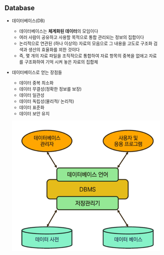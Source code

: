 ## Database

* 데이터베이스(DB)

  * 데이터베이스는 **체계화된 데이터**의 모임이다
  * 여러 사람이 공유하고 사용할 목적으로 통합 관리되는 정보의 집합이다
  * 논리적으로 연관된 (하나 이상의) 자료의 모음으로 그 내용을 고도로 구조화 검색과 생산의 효율화를 꾀한 것이다
  * 즉, 몇 개의 자료 파일을 조직적으로 통합하여 자료 항목의 중복을 없애고 자료를 구조화하여 기억 시켜 놓은 자료의 집합체

* 데이터베이스로 얻는 장점들

  * 데이터 중복 최소화
  * 데이터 무결성(정확한 정보를 보장)
  * 데이터 일관성
  * 데이터 독립성(물리적/ 논리적)
  * 데이터 표준화
  * 데이터 보안 유지

  ![image-20221025152507261](01_Database.assets/image-20221025152507261.png)